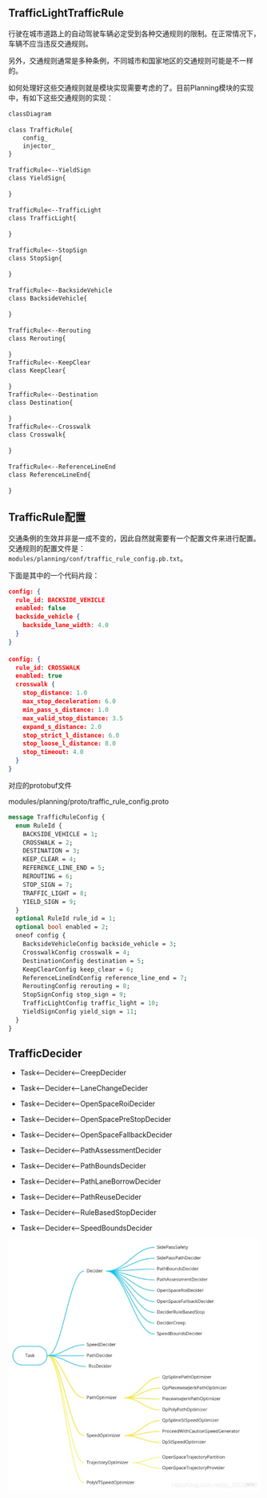 ## TrafficLightTrafficRule

行驶在城市道路上的自动驾驶车辆必定受到各种交通规则的限制。在正常情况下，车辆不应当违反交通规则。

另外，交通规则通常是多种条例，不同城市和国家地区的交通规则可能是不一样的。

如何处理好这些交通规则就是模块实现需要考虑的了。目前Planning模块的实现中，有如下这些交通规则的实现：

```mermaid
classDiagram

class TrafficRule{
	config_
	injector_
}

TrafficRule<--YieldSign
class YieldSign{
	
}

TrafficRule<--TrafficLight
class TrafficLight{
	
}

TrafficRule<--StopSign
class StopSign{
	
}

TrafficRule<--BacksideVehicle
class BacksideVehicle{
	
}

TrafficRule<--Rerouting
class Rerouting{
	
}
TrafficRule<--KeepClear
class KeepClear{
	
}
TrafficRule<--Destination
class Destination{
	
}
TrafficRule<--Crosswalk
class Crosswalk{
	
}

TrafficRule<--ReferenceLineEnd
class ReferenceLineEnd{
	
}

```



## TrafficRule配置

交通条例的生效并非是一成不变的，因此自然就需要有一个配置文件来进行配置。交通规则的配置文件是：`modules/planning/conf/traffic_rule_config.pb.txt`。

下面是其中的一个代码片段：

```json
config: {
  rule_id: BACKSIDE_VEHICLE
  enabled: false
  backside_vehicle {
    backside_lane_width: 4.0
  }
}

config: {
  rule_id: CROSSWALK
  enabled: true
  crosswalk {
    stop_distance: 1.0
    max_stop_deceleration: 6.0
    min_pass_s_distance: 1.0
    max_valid_stop_distance: 3.5
    expand_s_distance: 2.0
    stop_strict_l_distance: 6.0
    stop_loose_l_distance: 8.0
    stop_timeout: 4.0
  }
}
```

对应的protobuf文件

modules/planning/proto/traffic_rule_config.proto

```protobuf
message TrafficRuleConfig {
  enum RuleId {
    BACKSIDE_VEHICLE = 1;
    CROSSWALK = 2;
    DESTINATION = 3;
    KEEP_CLEAR = 4;
    REFERENCE_LINE_END = 5;
    REROUTING = 6;
    STOP_SIGN = 7;
    TRAFFIC_LIGHT = 8;
    YIELD_SIGN = 9;
  }
  optional RuleId rule_id = 1;
  optional bool enabled = 2;
  oneof config {
    BacksideVehicleConfig backside_vehicle = 3;
    CrosswalkConfig crosswalk = 4;
    DestinationConfig destination = 5;
    KeepClearConfig keep_clear = 6;
    ReferenceLineEndConfig reference_line_end = 7;
    ReroutingConfig rerouting = 8;
    StopSignConfig stop_sign = 9;
    TrafficLightConfig traffic_light = 10;
    YieldSignConfig yield_sign = 11;
  }
}
```





## TrafficDecider

* Task<--Decider<--CreepDecider
* Task<--Decider<--LaneChangeDecider
* Task<--Decider<--OpenSpaceRoiDecider
* Task<--Decider<--OpenSpacePreStopDecider
* Task<--Decider<--OpenSpaceFallbackDecider
* Task<--Decider<--PathAssessmentDecider
* Task<--Decider<--PathBoundsDecider
* Task<--Decider<--PathLaneBorrowDecider
* Task<--Decider<--PathReuseDecider
* Task<--Decider<--RuleBasedStopDecider

* Task<--Decider<--SpeedBoundsDecider

![image-20220120231309634](assets/tasks.assets/image-20220120231309634.png)
